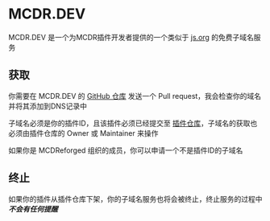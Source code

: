 # MCDR.DEV

MCDR.DEV 是一个为MCDR插件开发者提供的一个类似于 [js.org](https://js.org) 的免费子域名服务

## 获取

你需要在 MCDR.DEV 的 [GitHub 仓库](https://github.com/HuajiMUR233/mcdr.dev) 发送一个 Pull request，我会检查你的域名并将其添加到DNS记录中

子域名必须是你的插件ID，且该插件必须已经提交至 [插件仓库](https://github.com/MCDReforged/PluginCatalogue)，子域名的获取也必须由插件仓库的 Owner 或 Maintainer 来操作 

如果你是 MCDReforged 组织的成员，你可以申请一个不是插件ID的子域名

## 终止

如果你的插件从插件仓库下架，你的子域名服务也将会被终止，终止服务的过程中***不会有任何提醒***

